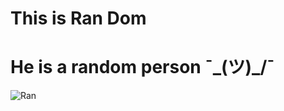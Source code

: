 # This is Ran Dom

# He is a random person ¯\_(ツ)\_/¯

![Ran](https://www.lense.fr/wp-content/uploads/2019/09/100k-ai-faces-3.jpg)
